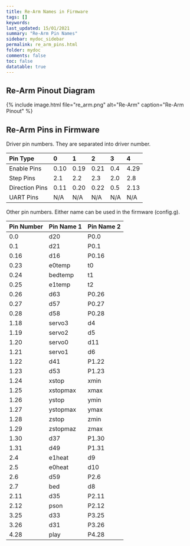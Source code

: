 ```yaml
---
title: Re-Arm Names in Firmware
tags: []
keywords: 
last_updated: 15/01/2021
summary: "Re-Arm Pin Names"
sidebar: mydoc_sidebar
permalink: re_arm_pins.html
folder: mydoc
comments: false
toc: false
datatable: true
---
```


## Re-Arm Pinout Diagram

{% include image.html file="re_arm.png" alt="Re-Arm" caption="Re-Arm Pinout" %}

## Re-Arm Pins in Firmware

Driver pin numbers. They are separated into driver number.

<div class="datatable-begin"></div>

|Pin Type|0|1|2|3|4|
| :------------- |:-------------|:-------------|:-------------|:-------------|:-------------|
|Enable Pins|0.10|0.19|0.21|0.4|4.29|
|Step Pins|2.1|2.2|2.3|2.0|2.8|
|Direction Pins|0.11|0.20|0.22|0.5|2.13|
|UART Pins|N/A|N/A|N/A|N/A|N/A|

<div class="datatable-end"></div>

Other pin numbers. Either name can be used in the firmware (config.g).

<div class="datatable-begin"></div>

|Pin Number|Pin Name 1|Pin Name 2|
| :------------- |:-------------|:-------------|
|0.0|d20|P0.0|
|0.1|d21|P0.1|
|0.16|d16|P0.16|
|0.23|e0temp|t0|
|0.24|bedtemp|t1|
|0.25|e1temp|t2|
|0.26|d63|P0.26|
|0.27|d57|P0.27|
|0.28|d58|P0.28|
|1.18|servo3|d4|
|1.19|servo2|d5|
|1.20|servo0|d11|
|1.21|servo1|d6|
|1.22|d41|P1.22|
|1.23|d53|P1.23|
|1.24|xstop|xmin|
|1.25|xstopmax|xmax|
|1.26|ystop|ymin|
|1.27|ystopmax|ymax|
|1.28|zstop|zmin|
|1.29|zstopmaz|zmax|
|1.30|d37|P1.30|
|1.31|d49|P1.31|
|2.4|e1heat|d9|
|2.5|e0heat|d10|
|2.6|d59|P2.6|
|2.7|bed|d8|
|2.11|d35|P2.11|
|2.12|pson|P2.12|
|3.25|d33|P3.25|
|3.26|d31|P3.26|
|4.28|play|P4.28|

<div class="datatable-end"></div>